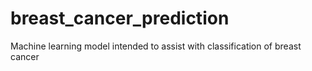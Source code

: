 # breast_cancer_prediction
Machine learning model intended to assist with classification of breast cancer
